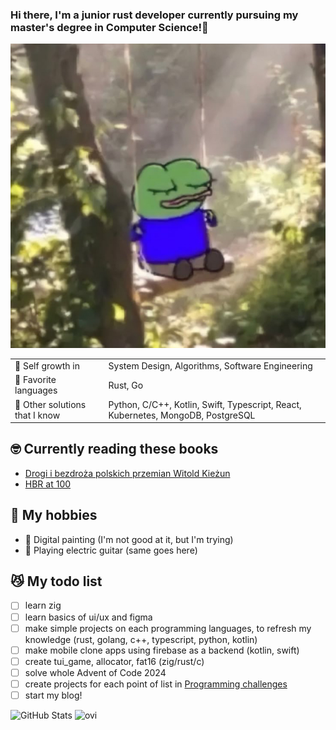 ### Hi there, I'm a junior rust developer currently pursuing my master's degree in Computer Science!👋
<p align="center">
<img src="https://github.com/cpprian/cpprian/blob/main/intro.jpg" />
</p>

|  |  |
|---|---|
| 🌱 Self growth in | System Design, Algorithms, Software Engineering |
| 🥰 Favorite languages | Rust, Go |
| 🚀 Other solutions that I know | Python, C/C++, Kotlin, Swift, Typescript, React, Kubernetes, MongoDB, PostgreSQL |

## 🤓 Currently reading these books
  - [Drogi i bezdroża polskich przemian Witold Kieżun](https://anabaza.pl/ksiazka-drogi-i-bezdroza-polskich-przemian)
  - [HBR at 100](https://www.amazon.com/HBR-at-100/dp/1647824753)
  
## 💃 My hobbies
- 🎨 Digital painting (I'm not good at it, but I'm trying)
- 🎸 Playing electric guitar (same goes here)

## 😼 My todo list
- [ ] learn zig
- [ ] learn basics of ui/ux and figma
- [ ] make simple projects on each programming languages, to refresh my knowledge (rust, golang, c++, typescript, python, kotlin)
- [ ] make mobile clone apps using firebase as a backend (kotlin, swift)
- [ ] create tui_game, allocator, fat16 (zig/rust/c)
- [ ] solve whole Advent of Code 2024
- [ ] create projects for each point of list in [Programming challenges](https://github.com/siliciusQ/Programming-challenges-v4.0)
- [ ] start my blog!

![GitHub Stats](https://github-readme-stats.vercel.app/api?username=cpprian&include_all_commits=true&count_private=true&show_icons=true&line_height=20&title_color=2B5BBD&icon_color=1124BB&text_color=A1A1A1&bg_color=0,000000,130F40)  <img src="https://github-readme-stats.vercel.app/api/top-langs?username=cpprian&show_icons=true&locale=en&layout=compact&theme=chartreuse-dark" alt="ovi" />
